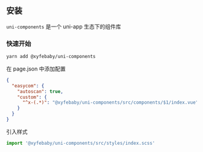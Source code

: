 ## 安装

`uni-components` 是一个 uni-app 生态下的组件库

### 快速开始

```bash
yarn add @xyfebaby/uni-components
```

在 page.json 中添加配置

```json
{
  "easycom": {
    "autoscan": true,
    "custom": {
      "^x-(.*)": "@xyfebaby/uni-components/src/components/$1/index.vue"
    }
  }
}
```

引入样式

```js
import '@xyfebaby/uni-components/src/styles/index.scss'
```

